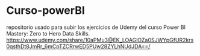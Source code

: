 # Curso-powerBI
 repositorio usado para subir los ejercicios de Udemy del curso Power BI Mastery: Zero to Hero Data Skills.
 https://www.udemy.com/share/10aPMu3@EK_LOAGlOZa0SJWYpGfUR2krs0qsthDt8JmRr_6mCpTZCRrwED5PUw28ZYLhNUdJDA==/
